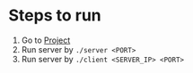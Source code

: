 # Steps to run

1. Go to [Project](./Solution/Project)
2. Run server by ````./server <PORT>````
3. Run server by ````./client <SERVER_IP> <PORT>````